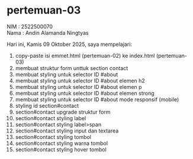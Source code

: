 # pertemuan-03

NIM : 2522500070<br>
Nama : Andin Alamanda Ningtyas<br>

Hari ini, Kamis 09 Oktober 2025, saya mempelajari:
<ol>
  <li>copy-paste isi emmet.html (pertemuan-02) ke index.html (pertemuan-03)</li>
  <li>membuat struktur form unttuk section contact</li>
  <li>membuat styling untuk selector ID #about</li>
  <li>membuat styling untuk selector ID #about elemen h2</li>
  <li>membuat styling untuk selector ID #about elemen p</li>
  <li>membuat styling untuk selector ID #about elemen strong</li>
  <li>membuat styling untuk selector ID #about mode responsif (mobile)</li>
  <li>styling id section#contact</li>
  <li>section#contact upgrade struktur form</li>
  <li>section#contact styling label</li>
  <li>section#contact styling label>span</li>
  <li>section#contact styling input dan textarea</li>
  <li>section#contact styling tombol</li>
  <li>section#contact styling warna tombol</li>
  <li>section#contact styling hover tombol</li>
</ol>